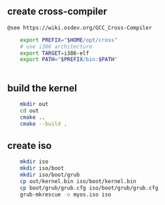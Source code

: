 
##  create cross-compiler
``
@see https://wiki.osdev.org/GCC_Cross-Compiler
``

```bash
    export PREFIX="$HOME/opt/cross"
    # use i386 architecture
    export TARGET=i386-elf
    export PATH="$PREFIX/bin:$PATH"
    
```


## build the kernel 
```bash
    mkdir out
    cd out 
    cmake .. 
    cmake --build .
```


##  create iso

```bash
    mkdir iso
    mkdir iso/boot
    mkdir iso/boot/grub
    cp out/kernel.bin iso/boot/kernel.bin
    cp boot/grub/grub.cfg iso/boot/grub/grub.cfg
    grub-mkrescue -o myos.iso iso
```